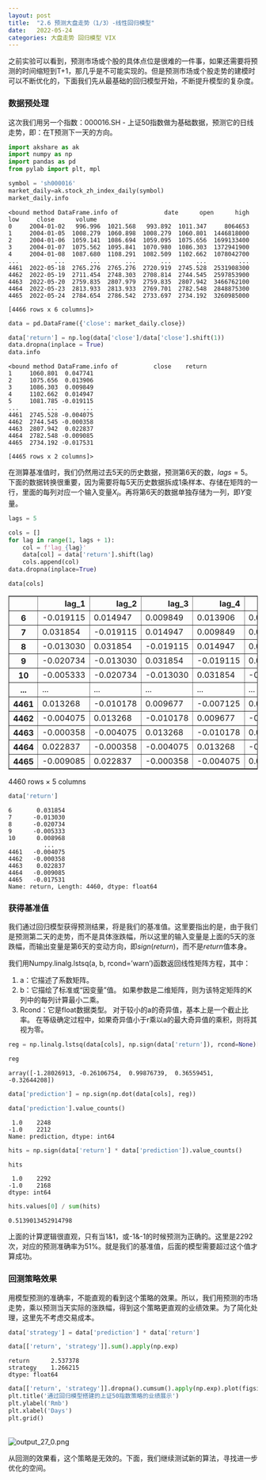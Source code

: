 ```yaml
---
layout: post
title:  "2.6 预测大盘走势（1/3）-线性回归模型"
date:   2022-05-24
categories: 大盘走势 回归模型 VIX
---
```



之前实验可以看到，预测市场或个股的具体点位是很难的一件事，如果还需要将预测的时间缩短到T+1，那几乎是不可能实现的。但是预测市场或个股走势的建模时可以不断优化的，下面我们先从最基础的回归模型开始，不断提升模型的复杂度。


### 数据预处理


这次我们用另一个指数：000016.SH - 上证50指数做为基础数据，预测它的日线走势，即：在T预测下一天的方向。


```python
import akshare as ak
import numpy as np
import pandas as pd
from pylab import plt, mpl
```


```python
symbol = 'sh000016'
market_daily=ak.stock_zh_index_daily(symbol)
market_daily.info
```


    <bound method DataFrame.info of             date      open      high       low     close      volume
    0     2004-01-02   996.996  1021.568   993.892  1011.347     8064653
    1     2004-01-05  1008.279  1060.898  1008.279  1060.801  1446818000
    2     2004-01-06  1059.141  1086.694  1059.095  1075.656  1699133400
    3     2004-01-07  1075.562  1095.841  1070.980  1086.303  1372941900
    4     2004-01-08  1087.680  1108.291  1082.509  1102.662  1078042700
    ...          ...       ...       ...       ...       ...         ...
    4461  2022-05-18  2765.276  2765.276  2720.919  2745.528  2531908300
    4462  2022-05-19  2711.454  2748.303  2708.814  2744.545  2597853900
    4463  2022-05-20  2759.835  2807.979  2759.835  2807.942  3466762100
    4464  2022-05-23  2813.933  2813.933  2769.701  2782.548  2848875300
    4465  2022-05-24  2784.654  2786.542  2733.697  2734.192  3260985000
    
    [4466 rows x 6 columns]>


```python
data = pd.DataFrame({'close': market_daily.close})
```


```python
data['return'] = np.log(data['close']/data['close'].shift(1))
data.dropna(inplace = True)
data.info
```


    <bound method DataFrame.info of          close    return
    1     1060.801  0.047741
    2     1075.656  0.013906
    3     1086.303  0.009849
    4     1102.662  0.014947
    5     1081.785 -0.019115
    ...        ...       ...
    4461  2745.528 -0.004075
    4462  2744.545 -0.000358
    4463  2807.942  0.022837
    4464  2782.548 -0.009085
    4465  2734.192 -0.017531
    
    [4465 rows x 2 columns]>


在测算基准值时，我们仍然用过去5天的历史数据，预测第6天的数，$lags = 5$。下面的数据转换很重要，因为需要将每5天历史数据拆成1条样本、存储在矩阵的一行，里面的每列对应一个输入变量$X_i$。再将第6天的数据单独存储为一列，即$Y$变量。


```python
lags = 5
```


```python
cols = []
for lag in range(1, lags + 1):
    col = f'lag_{lag}'
    data[col] = data['return'].shift(lag)
    cols.append(col)
data.dropna(inplace=True)
```


```python
data[cols]
```


<div>
<style scoped>
    .dataframe tbody tr th:only-of-type {
        vertical-align: middle;
    }

    .dataframe tbody tr th {
        vertical-align: top;
    }

    .dataframe thead th {
        text-align: right;
    }
</style>
<table border="1" class="dataframe">
  <thead>
    <tr style="text-align: right;">
      <th></th>
      <th>lag_1</th>
      <th>lag_2</th>
      <th>lag_3</th>
      <th>lag_4</th>
      <th>lag_5</th>
    </tr>
  </thead>
  <tbody>
    <tr>
      <th>6</th>
      <td>-0.019115</td>
      <td>0.014947</td>
      <td>0.009849</td>
      <td>0.013906</td>
      <td>0.047741</td>
    </tr>
    <tr>
      <th>7</th>
      <td>0.031854</td>
      <td>-0.019115</td>
      <td>0.014947</td>
      <td>0.009849</td>
      <td>0.013906</td>
    </tr>
    <tr>
      <th>8</th>
      <td>-0.013030</td>
      <td>0.031854</td>
      <td>-0.019115</td>
      <td>0.014947</td>
      <td>0.009849</td>
    </tr>
    <tr>
      <th>9</th>
      <td>-0.020734</td>
      <td>-0.013030</td>
      <td>0.031854</td>
      <td>-0.019115</td>
      <td>0.014947</td>
    </tr>
    <tr>
      <th>10</th>
      <td>-0.005333</td>
      <td>-0.020734</td>
      <td>-0.013030</td>
      <td>0.031854</td>
      <td>-0.019115</td>
    </tr>
    <tr>
      <th>...</th>
      <td>...</td>
      <td>...</td>
      <td>...</td>
      <td>...</td>
      <td>...</td>
    </tr>
    <tr>
      <th>4461</th>
      <td>0.013268</td>
      <td>-0.010178</td>
      <td>0.009677</td>
      <td>-0.007125</td>
      <td>0.008375</td>
    </tr>
    <tr>
      <th>4462</th>
      <td>-0.004075</td>
      <td>0.013268</td>
      <td>-0.010178</td>
      <td>0.009677</td>
      <td>-0.007125</td>
    </tr>
    <tr>
      <th>4463</th>
      <td>-0.000358</td>
      <td>-0.004075</td>
      <td>0.013268</td>
      <td>-0.010178</td>
      <td>0.009677</td>
    </tr>
    <tr>
      <th>4464</th>
      <td>0.022837</td>
      <td>-0.000358</td>
      <td>-0.004075</td>
      <td>0.013268</td>
      <td>-0.010178</td>
    </tr>
    <tr>
      <th>4465</th>
      <td>-0.009085</td>
      <td>0.022837</td>
      <td>-0.000358</td>
      <td>-0.004075</td>
      <td>0.013268</td>
    </tr>
  </tbody>
</table>
<p>4460 rows × 5 columns</p>
</div>


```python
data['return']
```


    6       0.031854
    7      -0.013030
    8      -0.020734
    9      -0.005333
    10      0.008968
              ...   
    4461   -0.004075
    4462   -0.000358
    4463    0.022837
    4464   -0.009085
    4465   -0.017531
    Name: return, Length: 4460, dtype: float64


### 获得基准值


我们通过回归模型获得预测结果，将是我们的基准值。这里要指出的是，由于我们是预测第二天的走势，而不是具体涨跌幅，所以这里的输入变量是上面的5天的涨跌幅，而输出变量是第6天的变动方向，即$sign(return)$，而不是$return$值本身。 


我们用Numpy.linalg.lstsq(a, b, rcond=’warn’)函数返回线性矩阵方程，其中：

1. a：它描述了系数矩阵。
2. b：它描绘了标准或“因变量”值。 如果参数是二维矩阵，则为该特定矩阵的K列中的每列计算最小二乘。
3. Rcond：它是float数据类型。 对于较小的a的奇异值，基本上是一个截止比率。 在等级确定过程中，如果奇异值小于r乘以a的最大奇异值的乘积，则将其视为零。


```python
reg = np.linalg.lstsq(data[cols], np.sign(data['return']), rcond=None)[0]
```


```python
reg
```


    array([-1.28026913, -0.26106754,  0.99876739,  0.36559451, -0.32644208])


```python
data['prediction'] = np.sign(np.dot(data[cols], reg))
```


```python
data['prediction'].value_counts()
```


     1.0    2248
    -1.0    2212
    Name: prediction, dtype: int64


```python
hits = np.sign(data['return'] * data['prediction']).value_counts()
```

```python
hits
```


     1.0    2292
    -1.0    2168
    dtype: int64


```python
hits.values[0] / sum(hits)
```


    0.5139013452914798


上面的计算逻辑很直观，只有当1&1，或-1&-1的时候预测为正确的。这里是2292次，对应的预测准确率为51%。就是我们的基准值，后面的模型需要超过这个值才算成功。


### 回测策略效果


用模型预测的准确率，不能直观的看到这个策略的效果。所以，我们用预测的市场走势，乘以预测当天实际的涨跌幅，得到这个策略更直观的业绩效果。为了简化处理，这里先不考虑交易成本。


```python
data['strategy'] = data['prediction'] * data['return']
```

```python
data[['return', 'strategy']].sum().apply(np.exp)
```


    return      2.537378
    strategy    1.266215
    dtype: float64


```python
data[['return', 'strategy']].dropna().cumsum().apply(np.exp).plot(figsize=(10, 6))
plt.title('通过回归模型搭建的上证50指数策略的业绩展示')
plt.ylabel('Rmb')
plt.xlabel('Days')
plt.grid()
```

​    
![output_27_0.png](https://s2.loli.net/2022/05/26/bZI7dV1r89A2yjN.png)
​

从回测的效果看，这个策略是无效的。下面，我们继续测试新的算法，寻找进一步优化的空间。